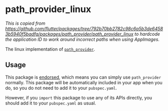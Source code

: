 # path\_provider\_linux

*This is copied from https://github.com/flutter/packages/tree/792b70bb2782c98c6a5b3de64583b5940f5badfa/packages/path_provider/path_provider_linux to hardcode
the application ID to work around incorrect paths when using AppImages.*

The linux implementation of [`path_provider`][1].

## Usage

This package is [endorsed][2], which means you can simply use `path_provider`
normally. This package will be automatically included in your app when you do,
so you do not need to add it to your `pubspec.yaml`.

However, if you `import` this package to use any of its APIs directly, you
should add it to your `pubspec.yaml` as usual.

[1]: https://pub.dev/packages/path_provider
[2]: https://flutter.dev/to/endorsed-federated-plugin
